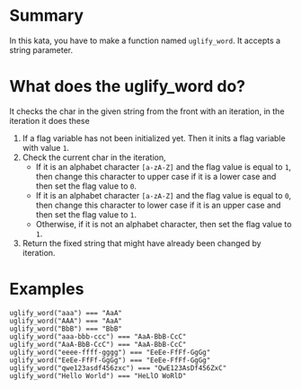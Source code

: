 
# Summary
In this kata, you have to make a function named `uglify_word`. It accepts a string parameter.


# What does the uglify_word do?
It checks the char in the given string from the front with an iteration, in the iteration it does these
1. If a flag variable has not been initialized yet. Then it inits a flag variable with value `1`.
2. Check the current char in the iteration,
	- If it is an alphabet character `[a-zA-Z]` and the flag value is equal to `1`, then change this character to upper case if it is a lower case and then set the flag value to `0`.
	- If it is an alphabet character `[a-zA-Z]` and the flag value is equal to `0`, then change this character to lower case if it is an upper case and then set the flag value to `1`.
	- Otherwise, if it is not an alphabet character, then set the flag value to `1`.
3. Return the fixed string that might have already been changed by iteration.


# Examples
```
uglify_word("aaa") === "AaA"
uglify_word("AAA") === "AaA"
uglify_word("BbB") === "BbB"
uglify_word("aaa-bbb-ccc") === "AaA-BbB-CcC"
uglify_word("AaA-BbB-CcC") === "AaA-BbB-CcC"
uglify_word("eeee-ffff-gggg") === "EeEe-FfFf-GgGg"
uglify_word("EeEe-FfFf-GgGg") === "EeEe-FfFf-GgGg"
uglify_word("qwe123asdf456zxc") === "QwE123AsDf456ZxC"
uglify_word("Hello World") === "HeLlO WoRlD"
```

